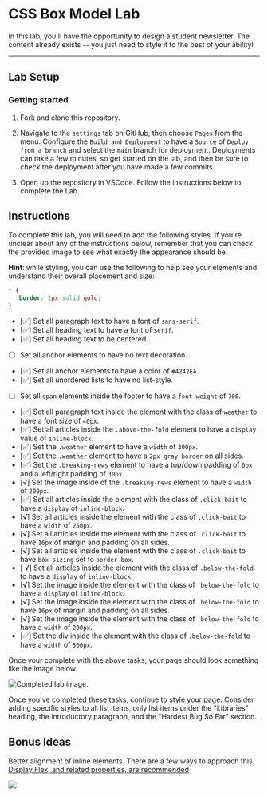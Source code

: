 # CSS Box Model Lab

In this lab, you'll have the opportunity to design a student newsletter. The content already exists -- you just need to style it to the best of your ability!

---

## Lab Setup

### Getting started

1. Fork and clone this repository.

1. Navigate to the `settings` tab on GitHub, then choose `Pages` from the menu. Configure the `Build and Deployment` to have a `Source` of `Deploy from a branch` and select the `main` branch for deployment. Deployments can take a few minutes, so get started on the lab, and then be sure to check the deployment after you have made a few commits.

1. Open up the repository in VSCode. Follow the instructions below to complete the Lab.

## Instructions

To complete this lab, you will need to add the following styles. If you're unclear about any of the instructions below, remember that you can check the provided image to see what exactly the appearance should be.

**Hint**: while styling, you can use the following to help see your elements and understand their overall placement and size:

```CSS
* {
   border: 1px solid gold;
}
```

- [✅] Set all paragraph text to have a font of `sans-serif`.
- [✅] Set all heading text to have a font of `serif`.
- [✅] Set all heading text to be centered.
- [ ] Set all anchor elements to have no text decoration.
- [✅] Set all anchor elements to have a color of `#4242EA`.
- [✅] Set all unordered lists to have no list-style.
- [ ] Set all `span` elements inside the footer to have a `font-weight` of `700`.
- [✅] Set all paragraph text inside the element with the class of `weather` to have a font size of `40px`.
- [✅] Set all articles inside the `.above-the-fold` element to have a `display` value of `inline-block`.
- [✅] Set the `.weather` element to have a `width` of `300px`.
- [✅] Set the `.weather` element to have a `2px gray border` on all sides.
- [✅] Set the `.breaking-news` element to have a top/down padding of `0px` and a left/right padding of `30px`.
- [√] Set the image inside of the `.breaking-news` element to have a `width` of `200px`.
- [✅] Set all articles inside the element with the class of `.click-bait` to have a `display` of `inline-block`.
- [√] Set all articles inside the element with the class of `.click-bait` to have a `width` of `250px`.
- [√] Set all articles inside the element with the class of `.click-bait` to have `16px` of margin and padding on all sides.
- [√] Set all articles inside the element with the class of `.click-bait` to have `box-sizing` set to `border-box`.
- [ √] Set all articles inside the element with the class of `.below-the-fold` to have a `display` of `inline-block`.
- [√] Set the image inside the element with the class of `.below-the-fold` to have a `display` of `inline-block`.
- [√] Set the image inside the element with the class of `.below-the-fold` to have `16px` of margin and padding on all sides.
- [√] Set the image inside the element with the class of `.below-the-fold` to have a `width` of `200px`.
- [✅] Set the div inside the element with the class of `.below-the-fold` to have a `width` of `500px`.

Once your complete with the above tasks, your page should look something like the image below.

![Completed lab image.](./assets/basic-example-completed.png)

Once you've completed these tasks, continue to style your page. Consider adding specific styles to all list items, only list items under the "Libraries" heading, the introductory paragraph, and the "Hardest Bug So Far" section.

## Bonus Ideas

Better alignment of inline elements. There are a few ways to approach this. [Display Flex, and related properties, are recommended](https://css-tricks.com/snippets/css/a-guide-to-flexbox/)

![](./assets/bonus-example-completed.png)
